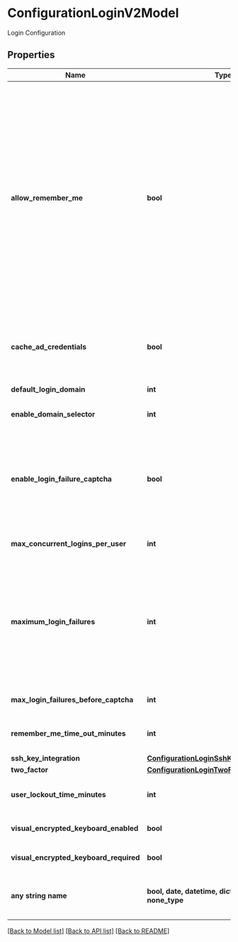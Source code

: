 # ConfigurationLoginV2Model

Login Configuration

## Properties
Name | Type | Description | Notes
------------ | ------------- | ------------- | -------------
**allow_remember_me** | **bool** | This option enables the \&quot;Remember Me\&quot; checkbox on the login screen.  When a user chooses to use \&quot;Remember Me\&quot;, an encrypted cookie will be set in their browser.  This will enable the user to revisit Secret Server without the need to log in.  This cookie will no longer be valid when the \&quot;Remember Me\&quot; period has expired and they will have to log in again | [optional] 
**cache_ad_credentials** | **bool** | Allows cached credentials to be used when Distributed Engine is unable to connect to Active Directory | [optional] 
**default_login_domain** | **int** | Default Login Domain | [optional] 
**enable_domain_selector** | **int** | Display the domain selector at login | [optional] 
**enable_login_failure_captcha** | **bool** | When this option is checked, the user will only have to complete a CAPTCHA if their login credentials are entered incorrectly a certain number of times | [optional] 
**max_concurrent_logins_per_user** | **int** | Maximum concurrent logins per user | [optional] 
**maximum_login_failures** | **int** | Set the number of login attempts allowed before a user is locked out of their account.  Once locked out, they will need a Secret Server administrator to reset their password and enable their account | [optional] 
**max_login_failures_before_captcha** | **int** | Maximum Login Failures Before CAPTCHA | [optional] 
**remember_me_time_out_minutes** | **int** | The number of minutes that you will be remembered | [optional] 
**ssh_key_integration** | [**ConfigurationLoginSshKeyIntegrationModel**](ConfigurationLoginSshKeyIntegrationModel.md) |  | [optional] 
**two_factor** | [**ConfigurationLoginTwoFactorModel**](ConfigurationLoginTwoFactorModel.md) |  | [optional] 
**user_lockout_time_minutes** | **int** | Number of minutes a User will be locked out for | [optional] 
**visual_encrypted_keyboard_enabled** | **bool** | Enable the Visual Keyboard for logins | [optional] 
**visual_encrypted_keyboard_required** | **bool** | Require the Visual Keyboard for logins | [optional] 
**any string name** | **bool, date, datetime, dict, float, int, list, str, none_type** | any string name can be used but the value must be the correct type | [optional]

[[Back to Model list]](../README.md#documentation-for-models) [[Back to API list]](../README.md#documentation-for-api-endpoints) [[Back to README]](../README.md)


